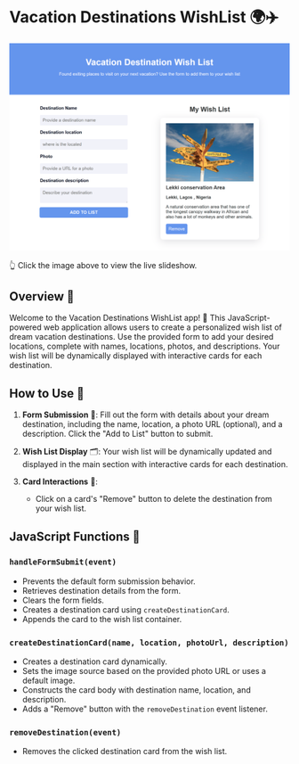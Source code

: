 # Vacation Destinations WishList 🌍✈️

[![The webpage](./images/webpage.png)](https://jen67.github.io/Cousera-javascript-course/Vacation-Destination-landing-page/index.html)

👆 Click the image above to view the live slideshow.

## Overview 🚀

Welcome to the Vacation Destinations WishList app! 🌟 This JavaScript-powered web application allows users to create a personalized wish list of dream vacation destinations. Use the provided form to add your desired locations, complete with names, locations, photos, and descriptions. Your wish list will be dynamically displayed with interactive cards for each destination.

## How to Use 🤔

1. **Form Submission** 📝: Fill out the form with details about your dream destination, including the name, location, a photo URL (optional), and a description. Click the "Add to List" button to submit.

2. **Wish List Display** 🗂️: Your wish list will be dynamically updated and displayed in the main section with interactive cards for each destination.

3. **Card Interactions** 🎉:
   - Click on a card's "Remove" button to delete the destination from your wish list.

## JavaScript Functions 🚀

### `handleFormSubmit(event)`

- Prevents the default form submission behavior.
- Retrieves destination details from the form.
- Clears the form fields.
- Creates a destination card using `createDestinationCard`.
- Appends the card to the wish list container.

### `createDestinationCard(name, location, photoUrl, description)`

- Creates a destination card dynamically.
- Sets the image source based on the provided photo URL or uses a default image.
- Constructs the card body with destination name, location, and description.
- Adds a "Remove" button with the `removeDestination` event listener.

### `removeDestination(event)`

- Removes the clicked destination card from the wish list.
